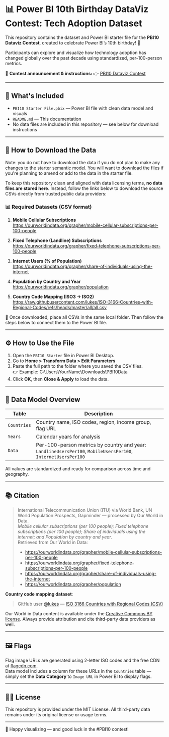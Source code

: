# 📊 Power BI 10th Birthday DataViz Contest: Tech Adoption Dataset

This repository contains the dataset and Power BI starter file for the **PBI10 Dataviz Contest**, created to celebrate Power BI’s 10th birthday! 🥳  

Participants can explore and visualize how technology adoption has changed globally over the past decade using standardized, per-100-person metrics.

🔗 **Contest announcement & instructions:**  👉 [PBI10 Dataviz Contest](https://community.fabric.microsoft.com/t5/Power-BI-Community-Blog/Coming-soon-PBI10-Dataviz-Contest/ba-p/4738013)

---

## 📁 What's Included

- `PBI10 Starter File.pbix` — Power BI file with clean data model and visuals
- `README.md` — This documentation
- No data files are included in this repository — see below for download instructions

---

## 🔽 How to Download the Data

Note: you do not have to download the data if you do not plan to make any changes to the starter semantic model. You will want to download the files if you're planning to amend or add to the data in the starter file.

To keep this repository clean and aligned with data licensing terms, **no data files are stored here**. Instead, follow the links below to download the source CSVs directly from trusted public data providers:

### 📊 Required Datasets (CSV format)

1. **Mobile Cellular Subscriptions**  
   https://ourworldindata.org/grapher/mobile-cellular-subscriptions-per-100-people

2. **Fixed Telephone (Landline) Subscriptions**  
   https://ourworldindata.org/grapher/fixed-telephone-subscriptions-per-100-people

3. **Internet Users (% of Population)**  
   https://ourworldindata.org/grapher/share-of-individuals-using-the-internet

4. **Population by Country and Year**  
   https://ourworldindata.org/grapher/population

5. **Country Code Mapping (ISO3 → ISO2)**  
   https://raw.githubusercontent.com/lukes/ISO-3166-Countries-with-Regional-Codes/refs/heads/master/all/all.csv

📁 Once downloaded, place all CSVs in the same local folder. Then follow the steps below to connect them to the Power BI file.

---

## ⚙️ How to Use the File

1. Open the `PBI10 Starter` file in Power BI Desktop.
2. Go to **Home > Transform Data > Edit Parameters**
3. Paste the full path to the folder where you saved the CSV files.  
   👉 Example: C:\Users\YourName\Downloads\PBI10Data
4. Click **OK**, then **Close & Apply** to load the data.

---

## 🧠 Data Model Overview

| Table      | Description                                      |
|------------|--------------------------------------------------|
| `Countries`| Country name, ISO codes, region, income group, flag URL |
| `Years`    | Calendar years for analysis                     |
| `Data`     | Per-100-person metrics by country and year: `LandlineUsersPer100`, `MobileUsersPer100`, `InternetUsersPer100` |

All values are standardized and ready for comparison across time and geography.

---

## 📚 Citation

> International Telecommunication Union (ITU) via World Bank, UN World Population Prospects, Gapminder — processed by Our World in Data.  
> *Mobile cellular subscriptions (per 100 people); Fixed telephone subscriptions (per 100 people); Share of individuals using the internet; and Population by country and year.*  
> Retrieved from Our World in Data:  
> - https://ourworldindata.org/grapher/mobile-cellular-subscriptions-per-100-people  
> - https://ourworldindata.org/grapher/fixed-telephone-subscriptions-per-100-people  
> - https://ourworldindata.org/grapher/share-of-individuals-using-the-internet  
> - https://ourworldindata.org/grapher/population

**Country code mapping dataset**:  
> GitHub user [@lukes](https://github.com/lukes) — [ISO 3166 Countries with Regional Codes (CSV)](https://github.com/lukes/ISO-3166-Countries-with-Regional-Codes)

Our World in Data content is available under the [Creative Commons BY license](https://ourworldindata.org/about#how-do-i-cite-your-work). Always provide attribution and cite third-party data providers as well.

---

## 🖼️ Flags

Flag image URLs are generated using 2-letter ISO codes and the free CDN at [flagcdn.com](https://flagcdn.com).  
Data model includes a column for these URLs in the `Countries` table — simply set the **Data Category** to `Image URL` in Power BI to display flags.

---

## 🧑‍💻 License

This repository is provided under the MIT License. All third-party data remains under its original license or usage terms.

---

🎉 Happy visualizing — and good luck in the #PBI10 contest!
